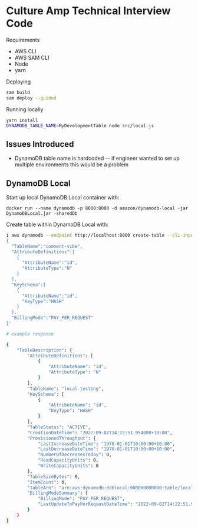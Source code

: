 # Culture Amp Technical Interview Code

Requirements
- AWS CLI
- AWS SAM CLI
- Node
- yarn

Deploying

```bash
sam build
sam deploy --guided
```

Running locally

```bash
yarn install
DYNAMODB_TABLE_NAME=MyDevelopmentTable node src/local.js
```

## Issues Introduced

- DynamoDB table name is hardcoded -- if engineer wanted to set up multiple environments this would be a problem

## DynamoDB Local

Start up local DynamoDB Local container with:

```
docker run --name dynamodb -p 8000:8000 -d amazon/dynamodb-local -jar DynamoDBLocal.jar -sharedDb
```

Create table within DynamoDB Local with:

```sh
❯ aws dynamodb --endpoint http://localhost:8000 create-table --cli-input-json '
{
  "TableName":"comment-vibe",
  "AttributeDefinitions":[
    {
      "AttributeName":"id",
      "AttributeType":"N"
    }
  ],
  "KeySchema":[
    {
      "AttributeName":"id",
      "KeyType":"HASH"
    }
  ],
  "BillingMode":"PAY_PER_REQUEST"
}'

# example response

{
    "TableDescription": {
        "AttributeDefinitions": [
            {
                "AttributeName": "id",
                "AttributeType": "N"
            }
        ],
        "TableName": "local-testing",
        "KeySchema": [
            {
                "AttributeName": "id",
                "KeyType": "HASH"
            }
        ],
        "TableStatus": "ACTIVE",
        "CreationDateTime": "2022-09-02T14:22:51.954000+10:00",
        "ProvisionedThroughput": {
            "LastIncreaseDateTime": "1970-01-01T10:00:00+10:00",
            "LastDecreaseDateTime": "1970-01-01T10:00:00+10:00",
            "NumberOfDecreasesToday": 0,
            "ReadCapacityUnits": 0,
            "WriteCapacityUnits": 0
        },
        "TableSizeBytes": 0,
        "ItemCount": 0,
        "TableArn": "arn:aws:dynamodb:ddblocal:000000000000:table/local-testing",
        "BillingModeSummary": {
            "BillingMode": "PAY_PER_REQUEST",
            "LastUpdateToPayPerRequestDateTime": "2022-09-02T14:22:51.954000+10:00"
        }
    }
}
```